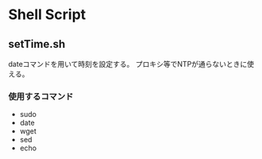 # Shell Script

## setTime.sh
dateコマンドを用いて時刻を設定する。
プロキシ等でNTPが通らないときに使える。
### 使用するコマンド
* sudo
* date
* wget
* sed
* echo
